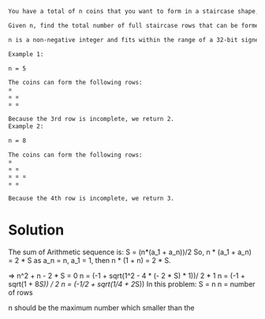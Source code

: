 ```markdown
You have a total of n coins that you want to form in a staircase shape, where every k-th row must have exactly k coins.

Given n, find the total number of full staircase rows that can be formed.

n is a non-negative integer and fits within the range of a 32-bit signed integer.

Example 1:

n = 5

The coins can form the following rows:
¤
¤ ¤
¤ ¤

Because the 3rd row is incomplete, we return 2.
Example 2:

n = 8

The coins can form the following rows:
¤
¤ ¤
¤ ¤ ¤
¤ ¤

Because the 4th row is incomplete, we return 3.
```

# Solution

The sum of Arithmetic sequence is: S = (n*(a_1 + a_n))/2
So, n * (a_1 + a_n) = 2 * S
as a_n = n, a_1 = 1, then n * (1 + n) = 2 * S.

=> n^2 + n - 2 * S = 0
n = (-1 + sqrt(1^2 - 4 * (- 2 * S) * 1))/ 2 * 1
n = (-1 + sqrt(1 + 8*S)) / 2
n = (-1/2 + sqrt(1/4 + 2*S))
In this problem:
S = n
n = number of rows

n should be the maximum number which smaller than the 

